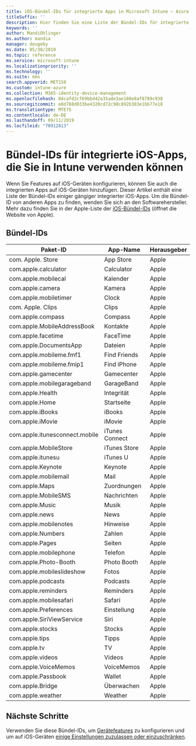 ```yaml
---
title: iOS-Bündel-IDs für integrierte Apps in Microsoft Intune – Azure | Microsoft-Dokumentation
titleSuffix: ''
description: Hier finden Sie eine Liste der Bündel-IDs für integrierte iOS-Apps. Verwenden Sie diese Bündel-IDs, um Apps in Gerätekonfigurationsprofilen und Richtlinien in Microsoft Intune explizit zuzulassen.
keywords: ''
author: MandiOhlinger
ms.author: mandia
manager: dougeby
ms.date: 05/30/2019
ms.topic: reference
ms.service: microsoft-intune
ms.localizationpriority: ''
ms.technology: ''
ms.suite: ems
search.appverid: MET150
ms.custom: intune-azure
ms.collection: M365-identity-device-management
ms.openlocfilehash: 04cafd2cf69bbd42a35ade3ae180e8af8789c938
ms.sourcegitcommit: e8d788d033be4320cd72c98c892b383e1bb77e18
ms.translationtype: MTE75
ms.contentlocale: de-DE
ms.lasthandoff: 09/11/2019
ms.locfileid: "70912813"
---
```

# <a name="bundle-ids-for-built-in-ios-apps-you-can-use-in-intune"></a>Bündel-IDs für integrierte iOS-Apps, die Sie in Intune verwenden können

Wenn Sie Features auf iOS-Geräten konfigurieren, können Sie auch die integrierten Apps auf iOS-Geräten hinzufügen. Dieser Artikel enthält eine Liste der Bündel-IDs einiger gängiger integrierter iOS-Apps. Um die Bündel-ID von anderen Apps zu finden, wenden Sie sich an den Softwarehersteller. Mehr dazu finden Sie in der Apple-Liste der [iOS-Bündel-IDs](https://support.apple.com/guide/mdm/ios-bundle-ids-mdm90f60c1ce/web) (öffnet die Website von Apple).

## <a name="bundle-ids"></a>Bündel-IDs

| Paket-ID                   | App-Name     | Herausgeber |
|-----------------------------|--------------|-----------|
| com. Apple. Store             | App Store    | Apple     |
| com.apple.calculator        | Calculator   | Apple     |
| com.apple.mobilecal         | Kalender     | Apple     |
| com.apple.camera            | Kamera       | Apple     |
| com.apple.mobiletimer       | Clock        | Apple     |
| com. Apple. Clips             | Clips        | Apple     |
| com.apple.compass           | Compass      | Apple     |
| com.apple.MobileAddressBook | Kontakte     | Apple     |
| com.apple.facetime          | FaceTime     | Apple     |
| com.apple.DocumentsApp      | Dateien        | Apple     |
| com.apple.mobileme.fmf1     | Find Friends | Apple     |
| com.apple.mobileme.fmip1    | Find iPhone  | Apple     |
| com.apple.gamecenter        | Gamecenter  | Apple     |
| com.apple.mobilegarageband  | GarageBand   | Apple     |
| com.apple.Health            | Integrität       | Apple     |
| com.apple.Home              | Startseite         | Apple     |
| com.apple.iBooks            | iBooks       | Apple     |
| com.apple.iMovie            | iMovie       | Apple     |
| com.apple.itunesconnect.mobile | iTunes Connect | Apple |
| com.apple.MobileStore       | iTunes Store | Apple     |
| com.apple.itunesu           | iTunes U     | Apple     |
| com.apple.Keynote           | Keynote      | Apple     |
| com.apple.mobilemail        | Mail         | Apple     |
| com.apple.Maps              | Zuordnungen         | Apple     |
| com.apple.MobileSMS         | Nachrichten     | Apple     |
| com.apple.Music             | Musik        | Apple     |
| com.apple.news              | News         | Apple     |
| com.apple.mobilenotes       | Hinweise        | Apple     |
| com.apple.Numbers           | Zahlen      | Apple     |
| com.apple.Pages             | Seiten        | Apple     |
| com.apple.mobilephone       | Telefon        | Apple     |
| com.apple.Photo-Booth       | Photo Booth  | Apple     |
| com.apple.mobileslideshow   | Fotos       | Apple     |
| com.apple.podcasts          | Podcasts     | Apple     |
| com.apple.reminders         | Reminders    | Apple     |
| com.apple.mobilesafari      | Safari       | Apple     |
| com.apple.Preferences       | Einstellung     | Apple     |
| com.apple.SiriViewService   | Siri         | Apple     |
| com.apple.stocks            | Stocks       | Apple     |
| com.apple.tips              | Tipps         | Apple     |
| com.apple.tv                | TV           | Apple     |
| com.apple.videos            | Videos       | Apple     |
| com.apple.VoiceMemos        | VoiceMemos   | Apple     |
| com.apple.Passbook          | Wallet       | Apple     |
| com.apple.Bridge            | Überwachen        | Apple     |
| com.apple.weather           | Weather      | Apple     |      

## <a name="next-steps"></a>Nächste Schritte

Verwenden Sie diese Bündel-IDs, um [Gerätefeatures](ios-device-features-settings.md) zu konfigurieren und um auf iOS-Geräten [einige Einstellungen zuzulassen oder einzuschränken](device-restrictions-ios.md).

